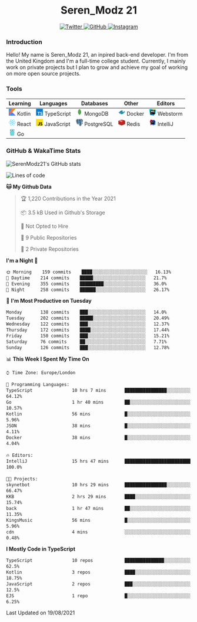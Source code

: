 <div align="center">
  <h1>Seren_Modz 21</h1>
  <a href="https://twitter.com/SerenModz21">
    <img alt="Twitter" src="https://img.shields.io/badge/twitter%20-%231DA1F2.svg?&style=for-the-badge&logo=Twitter&logoColor=white">
  </a>
  <a href="https://github.com/SerenModz21">
    <img alt="GitHub" src="https://img.shields.io/badge/github%20-%23121011.svg?&style=for-the-badge&logo=github&logoColor=white">
  </a>
  <a href="https://www.instagram.com/serenmodz21">
    <img alt="Instagram" src="https://img.shields.io/badge/instagram%20-%23E4405F.svg?&style=for-the-badge&logo=Instagram&logoColor=white">
  </a>
</div>

### Introduction

Hello! My name is Seren_Modz 21, an inpired back-end developer. I'm from the United Kingdom and I'm a full-time college student. Currently, I mainly work on private projects but I plan to grow and achieve my goal of working on more open source projects. 

### Tools

 **Learning**                                        | **Languages**                                               | **Databases**                                               | **Other**                                           | **Editors**                                                  
-----------------------------------------------------|-------------------------------------------------------------|-------------------------------------------------------------|-----------------------------------------------------|--------------------------------------------------------------
 <img width="19px" src="./assets/kotlin.svg"> Kotlin | <img width="19px" src="./assets/typescript.svg"> TypeScript | <img width="19px" src="./assets/mongodb.svg"> MongoDB       | <img width="19px" src="./assets/docker.svg"> Docker | <img width="19px" src="./assets/webstorm.svg"> Webstorm      
 <img width="19px" src="./assets/react.svg"> React   | <img width="19px" src="./assets/javascript.svg"> JavaScript | <img width="19px" src="./assets/postgresql.svg"> PostgreSQL | <img width="19px" src="./assets/redis.svg"> Redis   | <img width="19px" src="./assets/intellij-idea.svg"> IntelliJ
 <img width="19px" src="./assets/go.svg"> Go         |                                                             |                                                             |                                                     |                                                                                                               

### GitHub & WakaTime Stats

![SerenModz21's GitHub stats](https://github-readme-stats.vercel.app/api?username=SerenModz21&show_icons=true&theme=dark)

<!--START_SECTION:waka-->
![Lines of code](https://img.shields.io/badge/From%20Hello%20World%20I%27ve%20Written-16619%20lines%20of%20code-blue)

**🐱 My Github Data** 

> 🏆 1,220 Contributions in the Year 2021
 > 
> 📦 3.5 kB Used in Github's Storage 
 > 
> 🚫 Not Opted to Hire
 > 
> 📜 9 Public Repositories 
 > 
> 🔑 2 Private Repositories  
 > 
**I'm a Night 🦉** 

```text
🌞 Morning    159 commits    ████░░░░░░░░░░░░░░░░░░░░░   16.13% 
🌆 Daytime    214 commits    █████░░░░░░░░░░░░░░░░░░░░   21.7% 
🌃 Evening    355 commits    █████████░░░░░░░░░░░░░░░░   36.0% 
🌙 Night      258 commits    ██████░░░░░░░░░░░░░░░░░░░   26.17%

```
📅 **I'm Most Productive on Tuesday** 

```text
Monday       138 commits    ███░░░░░░░░░░░░░░░░░░░░░░   14.0% 
Tuesday      202 commits    █████░░░░░░░░░░░░░░░░░░░░   20.49% 
Wednesday    122 commits    ███░░░░░░░░░░░░░░░░░░░░░░   12.37% 
Thursday     172 commits    ████░░░░░░░░░░░░░░░░░░░░░   17.44% 
Friday       150 commits    ███░░░░░░░░░░░░░░░░░░░░░░   15.21% 
Saturday     76 commits     ██░░░░░░░░░░░░░░░░░░░░░░░   7.71% 
Sunday       126 commits    ███░░░░░░░░░░░░░░░░░░░░░░   12.78%

```


📊 **This Week I Spent My Time On** 

```text
⌚︎ Time Zone: Europe/London

💬 Programming Languages: 
TypeScript               10 hrs 7 mins       ████████████████░░░░░░░░░   64.12% 
Go                       1 hr 40 mins        ██░░░░░░░░░░░░░░░░░░░░░░░   10.57% 
Kotlin                   56 mins             █░░░░░░░░░░░░░░░░░░░░░░░░   5.96% 
JSON                     38 mins             █░░░░░░░░░░░░░░░░░░░░░░░░   4.11% 
Docker                   38 mins             █░░░░░░░░░░░░░░░░░░░░░░░░   4.04%

🔥 Editors: 
IntelliJ                 15 hrs 47 mins      █████████████████████████   100.0%

🐱‍💻 Projects: 
skynetbot                10 hrs 29 mins      ████████████████░░░░░░░░░   66.47% 
KKB                      2 hrs 29 mins       ████░░░░░░░░░░░░░░░░░░░░░   15.74% 
back                     1 hr 47 mins        ██░░░░░░░░░░░░░░░░░░░░░░░   11.35% 
KingsMusic               56 mins             █░░░░░░░░░░░░░░░░░░░░░░░░   5.96% 
cdn                      4 mins              ░░░░░░░░░░░░░░░░░░░░░░░░░   0.48%

```

**I Mostly Code in TypeScript** 

```text
TypeScript               10 repos            ███████████████░░░░░░░░░░   62.5% 
Kotlin                   3 repos             ████░░░░░░░░░░░░░░░░░░░░░   18.75% 
JavaScript               2 repos             ███░░░░░░░░░░░░░░░░░░░░░░   12.5% 
EJS                      1 repo              █░░░░░░░░░░░░░░░░░░░░░░░░   6.25%

```



 Last Updated on 19/08/2021
<!--END_SECTION:waka-->

